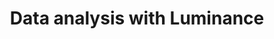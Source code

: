 ---
layout: page
title: Data analysis with Luminance
permalink: /data_analysis/luminance/
parent: Data Analysis for CANDEL
nav_order: 5
---